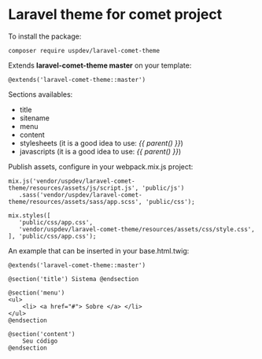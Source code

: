 # Laravel theme for comet project

To install the package:

    composer require uspdev/laravel-comet-theme

Extends **laravel-comet-theme master** on your template:

    @extends('laravel-comet-theme::master')

Sections availables:

 - title
 - sitename
 - menu
 - content
 - stylesheets (it is a good idea to use: *{{ parent() }}*)
 - javascripts (it is a good idea to use: *{{ parent() }}*)

Publish assets, configure in your webpack.mix.js project:

    mix.js('vendor/uspdev/laravel-comet-theme/resources/assets/js/script.js', 'public/js')
       .sass('vendor/uspdev/laravel-comet-theme/resources/assets/sass/app.scss', 'public/css');

	mix.styles([
	   'public/css/app.css',
	   'vendor/uspdev/laravel-comet-theme/resources/assets/css/style.css',
	], 'public/css/app.css');

An example that can be inserted in your base.html.twig:

    @extends('laravel-comet-theme::master')

    @section('title') Sistema @endsection

    @section('menu')
    <ul>
        <li> <a href="#"> Sobre </a> </li>
    </ul>
    @endsection

    @section('content')
        Seu código
    @endsection
